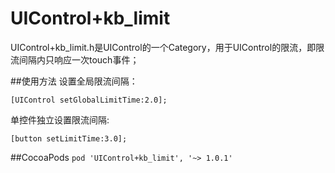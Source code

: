 # UIControl+kb_limit
UIControl+kb_limit.h是UIControl的一个Category，用于UIControl的限流，即限流间隔内只响应一次touch事件；

##使用方法
设置全局限流间隔：

``` Object-C
[UIControl setGlobalLimitTime:2.0];
```

单控件独立设置限流间隔:

``` Object-C
[button setLimitTime:3.0];
```

##CocoaPods
`pod 'UIControl+kb_limit', '~> 1.0.1'`
